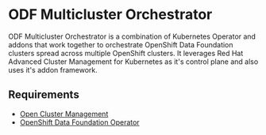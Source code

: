 # ODF Multicluster Orchestrator

ODF Multicluster Orchestrator is a combination of Kubernetes Operator and
addons that work together to orchestrate OpenShift Data Foundation clusters
spread across multiple OpenShift clusters. It leverages Red Hat Advanced
Cluster Management for Kubernetes as it's control plane and also uses it's
addon framework.

## Requirements

* [Open Cluster Management](https://github.com/open-cluster-management-io/)
* [OpenShift Data Foundation Operator](https://github.com/red-hat-storage/odf-operator)
